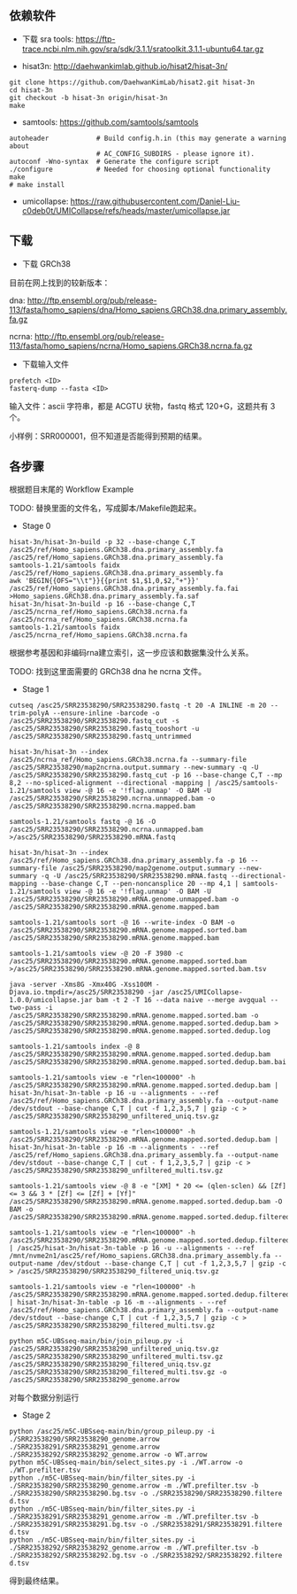 <!-- （以下均为对Problem_Description，下称文档，的提取）

分为5个阶段：构建索引、清洗数据、基因组比对、排序去重、检测和过滤，
每个阶段用不同软件去处理


初始输入文件在 文档中P8给了链接，建议用SRA Toolkit下载和提取
TODO1:下载一下输入文件，用自己的话描述一下这是什么。（是不是文本文件，能不能直接读？）

P8-P12详细介绍了每个环节的输入输出，用到的软件和常用的命令。
P14-P17 供参考的软件使用的脚本代码
疑似除了最后一步的软件在文档中给出链接的m5C-UBSseq仓库里有外，别的都软件都只给出了名字，得自己去找。

TODO2:下载一下工具，跑一下，用自己的话讲一个每个阶段在做什么，输入输出是啥，记录脚本 -->

## 依赖软件

+ 下载 sra tools: <https://ftp-trace.ncbi.nlm.nih.gov/sra/sdk/3.1.1/sratoolkit.3.1.1-ubuntu64.tar.gz>

+ hisat3n: <http://daehwankimlab.github.io/hisat2/hisat-3n/>
```
git clone https://github.com/DaehwanKimLab/hisat2.git hisat-3n
cd hisat-3n
git checkout -b hisat-3n origin/hisat-3n
make
```

+ samtools: <https://github.com/samtools/samtools>
```
autoheader            # Build config.h.in (this may generate a warning about
                      # AC_CONFIG_SUBDIRS - please ignore it).
autoconf -Wno-syntax  # Generate the configure script
./configure           # Needed for choosing optional functionality
make
# make install
```

+ umicollapse: <https://raw.githubusercontent.com/Daniel-Liu-c0deb0t/UMICollapse/refs/heads/master/umicollapse.jar>

## 下载

+ 下载 GRCh38

目前在网上找到的较新版本：

dna: <http://ftp.ensembl.org/pub/release-113/fasta/homo_sapiens/dna/Homo_sapiens.GRCh38.dna.primary_assembly.fa.gz>

ncrna: <http://ftp.ensembl.org/pub/release-113/fasta/homo_sapiens/ncrna/Homo_sapiens.GRCh38.ncrna.fa.gz>

+ 下载输入文件

```
prefetch <ID>
fasterq-dump --fasta <ID>
```

输入文件：ascii 字符串，都是 ACGTU 状物，fastq 格式 120+G，这题共有 3 个。

小样例：SRR000001，但不知道是否能得到预期的结果。

## 各步骤

根据题目末尾的 Workflow Example

TODO: 替换里面的文件名，写成脚本/Makefile跑起来。

+ Stage 0

```
hisat-3n/hisat-3n-build -p 32 --base-change C,T /asc25/ref/Homo_sapiens.GRCh38.dna.primary_assembly.fa /asc25/ref/Homo_sapiens.GRCh38.dna.primary_assembly.fa
samtools-1.21/samtools faidx /asc25/ref/Homo_sapiens.GRCh38.dna.primary_assembly.fa 
awk 'BEGIN{{OFS="\\t"}}{{print $1,$1,0,$2,"+"}}' /asc25/ref/Homo_sapiens.GRCh38.dna.primary_assembly.fa.fai >Homo_sapiens.GRCh38.dna.primary_assembly.fa.saf
hisat-3n/hisat-3n-build -p 16 --base-change C,T /asc25/ncrna_ref/Homo_sapiens.GRCh38.ncrna.fa /asc25/ncrna_ref/Homo_sapiens.GRCh38.ncrna.fa
samtools-1.21/samtools faidx /asc25/ncrna_ref/Homo_sapiens.GRCh38.ncrna.fa
```

根据参考基因和非编码rna建立索引，这一步应该和数据集没什么关系。

TODO: 找到这里面需要的 GRCh38 dna he ncrna 文件。

+ Stage 1

```
cutseq /asc25/SRR23538290/SRR23538290.fastq -t 20 -A INLINE -m 20 --trim-polyA --ensure-inline -barcode -o /asc25/SRR23538290/SRR23538290.fastq_cut -s /asc25/SRR23538290/SRR23538290.fastq_tooshort -u /asc25/SRR23538290/SRR23538290.fastq_untrimmed

hisat-3n/hisat-3n --index /asc25/ncrna_ref/Homo_sapiens.GRCh38.ncrna.fa --summary-file /asc25/SRR23538290/map2ncrna.output.summary --new-summary -q -U /asc25/SRR23538290/SRR23538290.fastq_cut -p 16 --base-change C,T --mp 8,2 --no-spliced-alignment --directional -mapping | /asc25/samtools-1.21/samtools view -@ 16 -e '!flag.unmap' -O BAM -U /asc25/SRR23538290/SRR23538290.ncrna.unmapped.bam -o /asc25/SRR23538290/SRR23538290.ncrna.mapped.bam

samtools-1.21/samtools fastq -@ 16 -O /asc25/SRR23538290/SRR23538290.ncrna.unmapped.bam >/asc25/SRR23538290/SRR23538290.mRNA.fastq

hisat-3n/hisat-3n --index /asc25/ref/Homo_sapiens.GRCh38.dna.primary_assembly.fa -p 16 --summary-file /asc25/SRR23538290/map2genome.output.summary --new-summary -q -U /asc25/SRR23538290/SRR23538290.mRNA.fastq --directional-mapping --base-change C,T --pen-noncansplice 20 --mp 4,1 | samtools-1.21/samtools view -@ 16 -e '!flag.unmap' -O BAM -U /asc25/SRR23538290/SRR23538290.mRNA.genome.unmapped.bam -o /asc25/SRR23538290/SRR23538290.mRNA.genome.mapped.bam

samtools-1.21/samtools sort -@ 16 --write-index -O BAM -o /asc25/SRR23538290/SRR23538290.mRNA.genome.mapped.sorted.bam /asc25/SRR23538290/SRR23538290.mRNA.genome.mapped.bam

samtools-1.21/samtools view -@ 20 -F 3980 -c /asc25/SRR23538290/SRR23538290.mRNA.genome.mapped.sorted.bam >/asc25/SRR23538290/SRR23538290.mRNA.genome.mapped.sorted.bam.tsv

java -server -Xms8G -Xmx40G -Xss100M -Djava.io.tmpdir=/asc25/SRR23538290 -jar /asc25/UMICollapse-1.0.0/umicollapse.jar bam -t 2 -T 16 --data naive --merge avgqual --two-pass -i /asc25/SRR23538290/SRR23538290.mRNA.genome.mapped.sorted.bam -o /asc25/SRR23538290/SRR23538290.mRNA.genome.mapped.sorted.dedup.bam > /asc25/SRR23538290/SRR23538290.mRNA.genome.mapped.sorted.dedup.log

samtools-1.21/samtools index -@ 8 /asc25/SRR23538290/SRR23538290.mRNA.genome.mapped.sorted.dedup.bam /asc25/SRR23538290/SRR23538290.mRNA.genome.mapped.sorted.dedup.bam.bai

samtools-1.21/samtools view -e "rlen<100000" -h /asc25/SRR23538290/SRR23538290.mRNA.genome.mapped.sorted.dedup.bam | hisat-3n/hisat-3n-table -p 16 -u --alignments - --ref /asc25/ref/Homo_sapiens.GRCh38.dna.primary_assembly.fa --output-name /dev/stdout --base-change C,T | cut -f 1,2,3,5,7 | gzip -c > /asc25/SRR23538290/SRR23538290_unfiltered_uniq.tsv.gz

samtools-1.21/samtools view -e "rlen<100000" -h /asc25/SRR23538290/SRR23538290.mRNA.genome.mapped.sorted.dedup.bam | hisat-3n/hisat-3n-table -p 16 -m --alignments - --ref /asc25/ref/Homo_sapiens.GRCh38.dna.primary_assembly.fa --output-name /dev/stdout --base-change C,T | cut - f 1,2,3,5,7 | gzip -c > /asc25/SRR23538290/SRR23538290_unfiltered_multi.tsv.gz

samtools-1.21/samtools view -@ 8 -e "[XM] * 20 <= (qlen-sclen) && [Zf] <= 3 && 3 * [Zf] <= [Zf] + [Yf]" /asc25/SRR23538290/SRR23538290.mRNA.genome.mapped.sorted.dedup.bam -O BAM -o /asc25/SRR23538290/SRR23538290.mRNA.genome.mapped.sorted.dedup.filtered.bam

samtools-1.21/samtools view -e "rlen<100000" -h /asc25/SRR23538290/SRR23538290.mRNA.genome.mapped.sorted.dedup.filtered.bam | /asc25/hisat-3n/hisat-3n-table -p 16 -u --alignments - --ref /mnt/nvme2n1/asc25/ref/Homo_sapiens.GRCh38.dna.primary_assembly.fa --output-name /dev/stdout --base-change C,T | cut -f 1,2,3,5,7 | gzip -c > /asc25/SRR23538290/SRR23538290_filtered_uniq.tsv.gz

samtools-1.21/samtools view -e "rlen<100000" -h /asc25/SRR23538290/SRR23538290.mRNA.genome.mapped.sorted.dedup.filtered.bam | hisat-3n/hisat-3n-table -p 16 -m --alignments - --ref /asc25/ref/Homo_sapiens.GRCh38.dna.primary_assembly.fa --output-name /dev/stdout --base-change C,T | cut -f 1,2,3,5,7 | gzip -c > /asc25/SRR23538290/SRR23538290_filtered_multi.tsv.gz

python m5C-UBSseq-main/bin/join_pileup.py -i /asc25/SRR23538290/SRR23538290_unfiltered_uniq.tsv.gz /asc25/SRR23538290/SRR23538290_unfiltered_multi.tsv.gz /asc25/SRR23538290/SRR23538290_filtered_uniq.tsv.gz /asc25/SRR23538290/SRR23538290_filtered_multi.tsv.gz -o /asc25/SRR23538290/SRR23538290_genome.arrow
```

对每个数据分别运行

+ Stage 2

```
python /asc25/m5C-UBSseq-main/bin/group_pileup.py -i ./SRR23538290/SRR23538290_genome.arrow ./SRR23538291/SRR23538291_genome.arrow ./SRR23538292/SRR23538292_genome.arrow -o WT.arrow
python m5C-UBSseq-main/bin/select_sites.py -i ./WT.arrow -o ./WT.prefilter.tsv 
python ./m5C-UBSseq-main/bin/filter_sites.py -i ./SRR23538290/SRR23538290_genome.arrow -m ./WT.prefilter.tsv -b ./SRR23538290/SRR23538290.bg.tsv -o ./SRR23538290/SRR23538290.filtere
d.tsv
python ./m5C-UBSseq-main/bin/filter_sites.py -i ./SRR23538291/SRR23538291_genome.arrow -m ./WT.prefilter.tsv -b ./SRR23538291/SRR23538291.bg.tsv -o ./SRR23538291/SRR23538291.filtere
d.tsv
python ./m5C-UBSseq-main/bin/filter_sites.py -i ./SRR23538292/SRR23538292_genome.arrow -m ./WT.prefilter.tsv -b ./SRR23538292/SRR23538292.bg.tsv -o ./SRR23538292/SRR23538292.filtere
d.tsv
```

得到最终结果。
